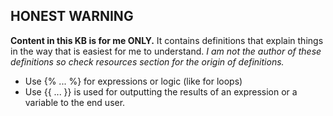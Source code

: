 ## **HONEST WARNING**
**Content in this KB is for me ONLY.**
It contains definitions that explain things in the way that is easiest for me to understand.
_I am not the author of these definitions so check resources section for the origin of definitions._ 

 * Use {% ... %} for expressions or logic (like for loops)
 * Use {{ ... }} is used for outputting the results of an expression or a variable to the end user.
 